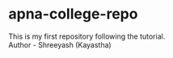 # apna-college-repo
This is my first repository following the tutorial.
<br>
Author - Shreeyash (Kayastha)
